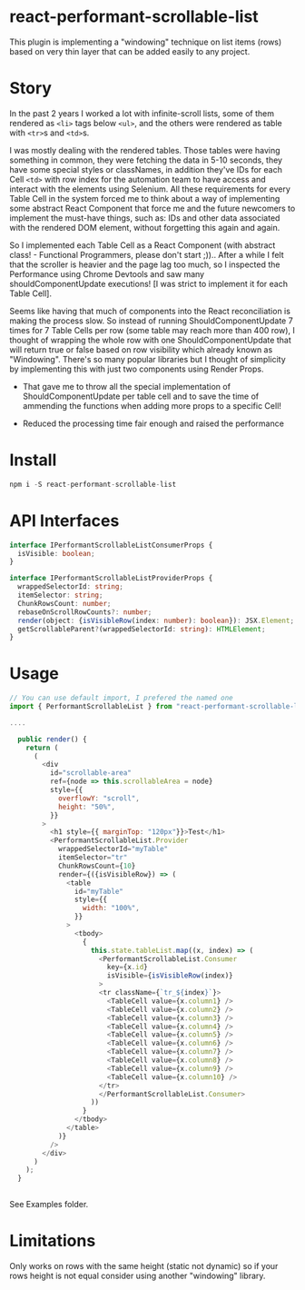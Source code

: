 # react-performant-scrollable-list

This plugin is implementing a "windowing" technique on list items (rows) based on very thin layer that can be added easily to any project.

# Story
In the past 2 years I worked a lot with infinite-scroll lists, some of them rendered as `<li>` tags below `<ul>`, and the others were rendered as table with `<tr>`s and `<td>`s.

I was mostly dealing with the rendered tables. Those tables were having something in common, they were fetching the data in 5-10 seconds, they have some special styles or classNames, in addition they've IDs for each Cell `<td>` with row index for the automation team to have access and interact with the elements using Selenium. All these requirements for every Table Cell in the system forced me to think about a way of implementing some abstract React Component that force me and the future newcomers to implement the must-have things, such as: IDs and other data associated with the rendered DOM element, without forgetting this again and again.

So I implemented each Table Cell as a React Component (with abstract class! - Functional Programmers, please don't start ;)).. After a while I felt that the scroller is heavier and the page lag too much, so I inspected the Performance using Chrome Devtools and saw many shouldComponentUpdate executions! [I was strict to implement it for each Table Cell].

Seems like having that much of components into the React reconciliation is making the process slow. So instead of running ShouldComponentUpdate 7 times for 7 Table Cells per row (some table may reach more than 400 row), I thought of wrapping the whole row with one ShouldComponentUpdate that will return true or false based on row visibility which already known as "Windowing". There's so many popular libraries but I thought of simplicity by implementing this with just two components using Render Props.

- That gave me to throw all the special implementation of ShouldComponentUpdate per table cell and to save the time of ammending the functions when adding more props to a specific Cell!

- Reduced the processing time fair enough and raised the performance

# Install
```js
npm i -S react-performant-scrollable-list 
```

# API Interfaces

```ts
interface IPerformantScrollableListConsumerProps {
  isVisible: boolean;
}

interface IPerformantScrollableListProviderProps {
  wrappedSelectorId: string;
  itemSelector: string;
  ChunkRowsCount: number;
  rebaseOnScrollRowCounts?: number;
  render(object: {isVisibleRow(index: number): boolean}): JSX.Element;
  getScrollableParent?(wrappedSelectorId: string): HTMLElement;
}
```

# Usage
```js
// You can use default import, I prefered the named one
import { PerformantScrollableList } from "react-performant-scrollable-list";

....

  public render() {
    return (
      (
        <div
          id="scrollable-area"
          ref={node => this.scrollableArea = node}
          style={{
            overflowY: "scroll",
            height: "50%",
          }}
        >
          <h1 style={{ marginTop: "120px"}}>Test</h1>
          <PerformantScrollableList.Provider
            wrappedSelectorId="myTable"
            itemSelector="tr"
            ChunkRowsCount={10}
            render={({isVisibleRow}) => (
              <table
                id="myTable"
                style={{
                  width: "100%",
                }}
              >
                <tbody>
                  {
                    this.state.tableList.map((x, index) => (
                      <PerformantScrollableList.Consumer
                        key={x.id}
                        isVisible={isVisibleRow(index)}
                      >
                      <tr className={`tr_${index}`}>
                        <TableCell value={x.column1} />
                        <TableCell value={x.column2} />
                        <TableCell value={x.column3} />
                        <TableCell value={x.column4} />
                        <TableCell value={x.column5} />
                        <TableCell value={x.column6} />
                        <TableCell value={x.column7} />
                        <TableCell value={x.column8} />
                        <TableCell value={x.column9} />
                        <TableCell value={x.column10} />
                      </tr>
                      </PerformantScrollableList.Consumer>
                    ))
                  }
                </tbody>
              </table>
            )}
          />
        </div>
      )
    );
  }
  
```
See Examples folder.

# Limitations 
Only works on rows with the same height (static not dynamic) so if your rows height is not equal consider using another "windowing" library.
